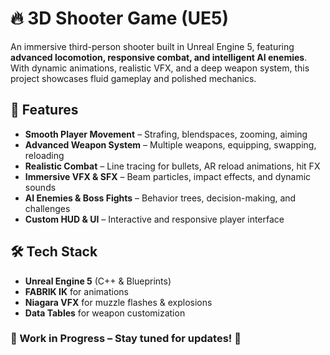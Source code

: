 # 🔥 3D Shooter Game (UE5)  

An immersive third-person shooter built in Unreal Engine 5, featuring **advanced locomotion, responsive combat, and intelligent AI enemies**. With dynamic animations, realistic VFX, and a deep weapon system, this project showcases fluid gameplay and polished mechanics.  

## 🚀 Features  
- **Smooth Player Movement** – Strafing, blendspaces, zooming, aiming  
- **Advanced Weapon System** – Multiple weapons, equipping, swapping, reloading  
- **Realistic Combat** – Line tracing for bullets, AR reload animations, hit FX  
- **Immersive VFX & SFX** – Beam particles, impact effects, and dynamic sounds  
- **AI Enemies & Boss Fights** – Behavior trees, decision-making, and challenges  
- **Custom HUD & UI** – Interactive and responsive player interface  

## 🛠️ Tech Stack  
- **Unreal Engine 5** (C++ & Blueprints)  
- **FABRIK IK** for animations  
- **Niagara VFX** for muzzle flashes & explosions  
- **Data Tables** for weapon customization  

### 🎯 Work in Progress – Stay tuned for updates! 🚀
